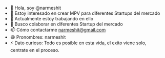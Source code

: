 - 👋 Hola, soy @narmeshit
- 👀 Estoy interesado en crear MPV para diferentes Startups del mercado
- 🌱 Actualmente estoy trabajando en ello
- 💞️ Busco colaborar en diferentes Startup del mercado
- 📫 Cómo contactarme narmeshit@gmail.com
- 😄 Pronombres: narmeshit
- ⚡ Dato curioso: Todo es posible en esta vida, el exito viene solo, centrate en el proceso.
